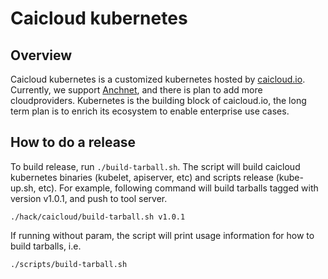 # Caicloud kubernetes

## Overview

Caicloud kubernetes is a customized kubernetes hosted by [caicloud.io](https://caicloud.io). Currently, we support [Anchnet](http://cloud.51idc.com/), and there is
plan to add more cloudproviders. Kubernetes is the building block of caicloud.io, the long term plan is to enrich its ecosystem to enable enterprise use cases.

## How to do a release

To build release, run `./build-tarball.sh`. The script will build caicloud kubernetes binaries (kubelet, apiserver, etc) and scripts release (kube-up.sh, etc). For
example, following command will build tarballs tagged with version v1.0.1, and push to tool server.
```
./hack/caicloud/build-tarball.sh v1.0.1
```

If running without param, the script will print usage information for how to build tarballs, i.e.
```
./scripts/build-tarball.sh
```
